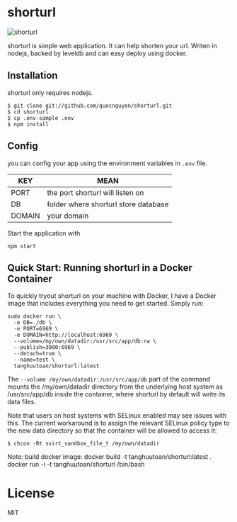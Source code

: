 
# shorturl

![shorturl](http://i.imgur.com/QL8denI.jpg)

shorturl is simple web application. It can help shorten your url. Writen in nodejs, backed by leveldb and can easy deploy using docker.

## Installation

shorturl only requires nodejs.

```
$ git clone git://github.com/quocnguyen/shorturl.git
$ cd shorturl
$ cp .env-sample .env
$ npm install
```

## Config

you can config your app using the environment variables in `.env` file.

| KEY  | MEAN |
| ------------- | ------------- |
| PORT  | the port shorturl will listen on  |
| DB  | folder where shorturl store database  |
| DOMAIN | your domain |


Start the application with
```
npm start
```

## Quick Start: Running shorturl in a Docker Container

To quickly tryout shorturl on your machine with Docker, I have a Docker image that includes everything you need to get started. Simply run:

```
sudo docker run \
  -e DB=./db \
  -e PORT=6969 \
  -e DOMAIN=http://localhost:6969 \
  --volume=/my/own/datadir:/usr/src/app/db:rw \
  --publish=3000:6969 \
  --detach=true \
  --name=test \
  tanghuutoan/shorturl:latest
```

The `--volume /my/own/datadir:/usr/src/app/db` part of the command mounts the /my/own/datadir directory from the underlying host system as /usr/src/app/db inside the container, where shorturl by default will write its data files.

Note that users on host systems with SELinux enabled may see issues with this. The current workaround is to assign the relevant SELinux policy type to the new data directory so that the container will be allowed to access it:

```
$ chcon -Rt svirt_sandbox_file_t /my/own/datadir
```
Note: build docker image: docker build -t tanghuutoan/shorturl:latest .
docker run -i -t tanghuutoan/shorturl /bin/bash
# License

MIT

